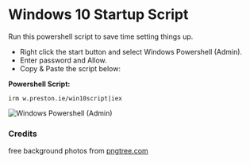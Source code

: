 # Windows 10 Startup Script
Run this powershell script to save time setting things up.

- Right click the start button and select Windows Powershell (Admin).
- Enter password and Allow.
- Copy & Paste the script below:

**Powershell Script:**

`irm w.preston.ie/win10script|iex`

![Windows Powershell (Admin)](https://share.preston.ie/nOuPDmmE/download/Image%202021-06-15%20at%206.34.39%20PM.png)

### Credits
free background photos from [pngtree.com](https://pngtree.com/free-backgrounds)